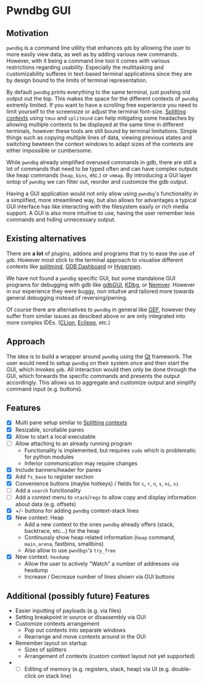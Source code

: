 # Pwndbg GUI

## Motivation

`pwndbg` is a command line utility that enhances `gdb` by allowing the user to more easily view data, as well as by adding various new commands.
However, with it being a command line tool it comes with various restrictions regarding usability.
Especially the multitasking and customizability sufferes in text-based terminal applications since they are by design bound to the limits of terminal representation.

By default `pwndbg` prints everything to the same terminal, just pushing old output out the top. This makes the space for the different contexts of `pwndbg` extremly limited.
If you want to have a scrolling free experience you need to limit yourself to the screensize or adjust the terminal font-size.
[Splitting contexts](https://github.com/pwndbg/pwndbg/blob/dev/FEATURES.md#splitting--layouting-context) using `tmux` and `splitmind` can help mitigating some headaches by allowing multiple contexts to be displayed at the same time in different terminals, however these tools are still bound by terminal limitations.
Simple things such as copying multiple lines of data, viewing previous states and switching bewteen the context windows to adapt sizes of the contexts are either impossible or cumbersome.  

While `pwndbg` already simplified overused commands in gdb, there are still a lot of commands that need to be typed often and can have complex outputs like heap commands (`heap`, `bins`, etc.) or `vmmap`. 
By introducing a GUI layer ontop of `pwndbg` we can filter out, reorder and customize the gdb output.

Having a GUI application would not only allow using `pwndbg`'s functionality in a simplified, more streamlined way, but also allows for advantages a typical GUI interface has like interacting with the filesystem easily or rich media support.
A GUI is also more intuitive to use, having the user remember less commands and hiding unnecessary output.

## Existing alternatives

There are **a lot** of plugins, addons and programs that try to ease the use of `gdb`. 
However most stick to the terminal approach to visualise different contexts like [splitmind](https://github.com/jerdna-regeiz/splitmind), [GDB Dashboard](https://github.com/cyrus-and/gdb-dashboard) or [Hyperpwn](https://github.com/bet4it/hyperpwn).

We have not found a `pwndbg` specific GUI, but some standalone GUI programs for debugging with gdb like [gdbGUI](https://www.gdbgui.com/), [KDbg](https://www.kdbg.org/), or [Nemiver](https://wiki.gnome.org/Apps/Nemiver).
However in our experience they were buggy, non intuitve and tailored more towards general debugging instead of reversing/pwning.

Of course there are alternatives to `pwndbg` in general like [GEF](https://hugsy.github.io/gef/), however they suffer from similar issues as descibed above or are only integrated into more complex IDEs. ([CLion](https://www.jetbrains.com/clion/), [Eclipse](https://github.com/eclipse-cdt/), etc.)

## Approach

The idea is to build a wrapper around `pwndbg` using the [Qt](https://doc.qt.io/qtforpython-6/) framework.
The user would need to setup `pwndbg` on their system once and then start the GUI, which invokes `gdb`.
All interaction would then only be done through the GUI, which forwards the specific commands and presents the output accordingly. 
This allows us to aggregate and customize output and simplify command input (e.g. buttons).

## Features

- [x] Multi pane setup similar to [Splitting contexts](https://github.com/pwndbg/pwndbg/blob/dev/FEATURES.md#splitting--layouting-context)
- [x] Resizable, scrollable panes
- [x] Allow to start a local executable
- [ ] Allow attaching to an already running program
  - Functionality is implemented, but requires `sudo` which is problematic for python modules
  - Inferior communication may require changes
- [x] Include banners/header for panes
- [x] Add `fs_base` to register section
- [x] Convenience buttons (maybe hotkeys) / fields for `c`, `r`, `n`, `s`, `ni`, `si`
- [ ] Add a `search` functionality
- [ ] Add a context menu to `stack`/`regs` to allow copy and display information about data (e.g. offsets)
- [x] +/- buttons for adding `pwndbg` context-stack lines
- [x] New context: Heap
    - Add a new context to the ones `pwndbg` already offers (stack, backtrace, etc...) for the heap
    - Continuosly show heap related information (`heap` command, `main_arena`, fastbins, smallbins)
    - Also allow to use `pwndbgs`'s `try_free`
- [x] New context: `hexdump`
    - Allow the user to actively "Watch" a number of addresses via hexdump
    - Increase / Decrease number of lines shown via GUI buttons

## Additional (possibly future) Features

- Easier inputting of payloads (e.g. via files)
- Setting breakpoint in source or disassembly via GUI
- Customize contexts arrangement
  - Pop out contexts into separate windows
  - Rearrange and move contexts around in the GUI
- Remember layout on startup
  - Sizes of splitters
  - Arrangement of contexts (custom context layout not yet supported)
- - [ ] Editing of memory (e.g. registers, stack, heap) via UI (e.g. double-click on stack line)